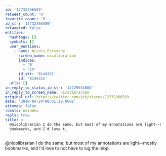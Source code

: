 ```yaml
---
id: '12732266589'
retweet_count: '0'
favorite_count: '0'
id_str: '12732266589'
retweeted: false
entities:
  hashtags: []
  symbols: []
  user_mentions:
    - name: Nicole Forsythe
      screen_name: nicolibrarian
      indices:
        - '0'
        - '14'
      id_str: '8144332'
      id: '8144332'
  urls: []
in_reply_to_status_id_str: '12729934865'
in_reply_to_screen_name: nicolibrarian
original_url: https://twitter.com/jth/status/12732266589
date: '2010-04-24T00:01:29.000Z'
sitemap: false
robots: noindex
reply: true
title: >-
  @nicolibrarian I do the same, but most of my annotations are light--mostly
  bookmarks, and I'd love t…
---
```


@nicolibrarian I do the same, but most of my annotations are light--mostly bookmarks, and I'd love to not have to lug the mbp.